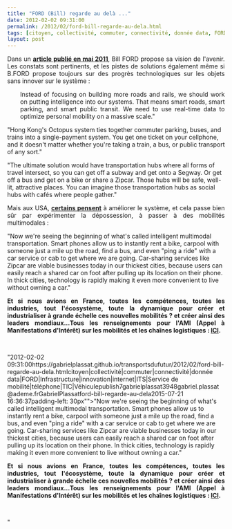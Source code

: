 ```yaml
---
title: "FORD (Bill) regarde au delà ..."
date: 2012-02-02 09:31:00
permalink: /2012/02/ford-bill-regarde-au-dela.html
tags: [citoyen, collectivité, commuter, connectivité, donnée data, FORD, Infrastructure, innovation, internet, ITS, Service de mobilité, téléphone, TIC, Véhicule]
layout: post
---
```


<p style="text-align: justify">Dans un <a href="http://management.fortune.cnn.com/2011/05/17/bill-ford-looks-ahead/" target="_blank"><strong>article publié en mai 2011</strong></a>, Bill FORD propose sa vision de l'avenir. Les constats sont pertinents, et les pistes de solutions également même si B.FORD propose toujours sur des progrès technologiques sur les objets sans innover sur le système :</p> <p style="padding-left: 30px;text-align: justify">Instead of focusing on building more roads and rails, we should work on  putting intelligence into our systems. That means smart roads, smart  parking, and smart public transit. We need to use real-time data to  optimize personal mobility on a massive scale."</p> <p style="padding-left: 30pxtext-align: justify">"Hong Kong's Octopus system ties together commuter parking, buses, and  trains into a single-payment system. You get one ticket on your  cellphone, and it doesn't matter whether you're taking a train, a bus,  or public transport of any sort."</p> <p style="padding-left: 30pxtext-align: justify">"The ultimate solution would have transportation hubs where all forms of  travel intersect, so you can get off a subway and get onto a Segway. Or  get off a bus and get on a bike or share a Zipcar. Those hubs will be  safe, well-lit, attractive places. You can imagine those transportation  hubs as social hubs with cafés where people gather."</p> <p style="text-align: justify">Mais aux USA, <a href="http://www.technologyreview.com/business/39579/?p1=BI" target="_blank"><strong>certains pensent</strong></a> à améliorer le système, et cela passe bien sûr par expérimenter la dépossession, à passer à des mobilités multimodales :</p> <p style="text-align: justifypadding-left: 30px">"Now we're seeing the beginning of what's called intelligent multimodal transportation. Smart phones allow us to instantly rent a bike, carpool with someone just a mile up the road, find a bus, and even "ping a ride" with a car service or cab to get where we are going. Car-sharing services like Zipcar are viable businesses today in our thickest cities, because users can easily reach a shared car on foot after pulling up its location on their phone. In thick cities, technology is rapidly making it even more convenient to live without owning a car."</p> <p style="text-align: justify"><strong>Et si nous avions en France, toutes les compétences, toutes les industries, tout l'écosystème, toute la dynamique pour créer et industrialiser à grande échelle ces nouvelles mobilités ? et créer ainsi des leaders mondiaux...Tous les renseignements pour l'AMI (Appel à Manifestations d'Intérêt) sur les mobilités et les chaînes logistiques : <a href="https://gabrielplassat.github.io/transportsdufutur/2011/12/ami-chaines-logistiques-et-mobilites-occasionnelles-des-personnes-ademe.html" target="_blank">ICI</a>.<br /></strong></p> <p style="text-align: justify"> </p>"2012-02-02 09:31:00https://gabrielplassat.github.io/transportsdufutur/2012/02/ford-bill-regarde-au-dela.htmlcitoyen|collectivité|commuter|connectivité|donnée data|FORD|Infrastructure|innovation|internet|ITS|Service de mobilité|téléphone|TIC|Véhiculepublish7gabrielplassat3948gabriel.plassat@ademe.frGabrielPlassatford-bill-regarde-au-dela2015-07-21 16:36:37padding-left: 30px"">"Now we're seeing the beginning of what's called intelligent multimodal transportation. Smart phones allow us to instantly rent a bike, carpool with someone just a mile up the road, find a bus, and even "ping a ride" with a car service or cab to get where we are going. Car-sharing services like Zipcar are viable businesses today in our thickest cities, because users can easily reach a shared car on foot after pulling up its location on their phone. In thick cities, technology is rapidly making it even more convenient to live without owning a car."</p> <p style="text-align: justify"><strong>Et si nous avions en France, toutes les compétences, toutes les industries, tout l'écosystème, toute la dynamique pour créer et industrialiser à grande échelle ces nouvelles mobilités ? et créer ainsi des leaders mondiaux...Tous les renseignements pour l'AMI (Appel à Manifestations d'Intérêt) sur les mobilités et les chaînes logistiques : <a href="https://gabrielplassat.github.io/transportsdufutur/2011/12/ami-chaines-logistiques-et-mobilites-occasionnelles-des-personnes-ademe.html" target="_blank">ICI</a>.<br /></strong></p> <p style="text-align: justify"> </p>"
